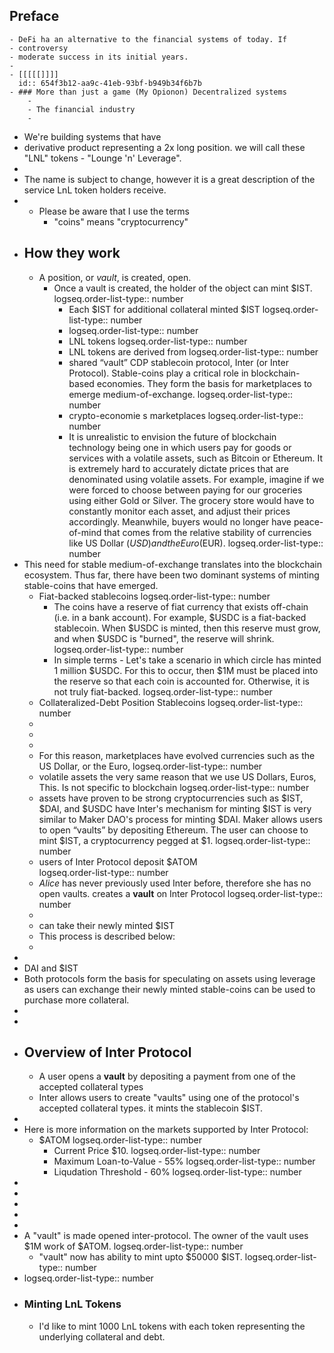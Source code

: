## Preface
	- DeFi ha an alternative to the financial systems of today. If
	- controversy
	- moderate success in its initial years.
	-
	- [[[[[]]]]
	  id:: 654f3b12-aa9c-41eb-93bf-b949b34f6b7b
	- ### More than just a game (My Opionon) Decentralized systems
		-
		- The financial industry
		-
- We're building systems that have
- derivative product representing a 2x long position. we will call these "LNL" tokens - "Lounge 'n' Leverage".
-
- The name is subject to change, however it is a great description of the service LnL token holders receive.
-
	- Please be aware that I use the terms
		- "coins" means "cryptocurrency"
- ## How they work
	- A position, or *vault*, is created, open.
		- Once a vault is created, the holder of the object can mint $IST.
		  logseq.order-list-type:: number
			- Each $IST for additional collateral minted $IST
			  logseq.order-list-type:: number
			- logseq.order-list-type:: number
			- LNL tokens
			  logseq.order-list-type:: number
			- LNL tokens are derived from
			  logseq.order-list-type:: number
			- shared “vault”     CDP stablecoin protocol, Inter (or Inter Protocol). Stable-coins play a critical role in blockchain-based economies. They form the basis for marketplaces to emerge medium-of-exchange.
			  logseq.order-list-type:: number
			- crypto-economie s marketplaces 
			  logseq.order-list-type:: number
			- It is unrealistic to envision the future of blockchain technology being one in which users pay for goods or services with a volatile assets, such as Bitcoin or Ethereum. It is extremely hard to accurately dictate prices that are denominated using volatile assets. For example, imagine if we were forced to choose between paying for our groceries using either Gold or Silver. The grocery store would have to constantly monitor each asset, and adjust their prices accordingly. Meanwhile, buyers would no longer have peace-of-mind that comes from the relative stability of currencies like US Dollar ($USD) and the Euro ($EUR).
			  logseq.order-list-type:: number
- This need for stable medium-of-exchange translates into the blockchain ecosystem. Thus far, there have been two dominant systems of minting stable-coins that have emerged.
	- Fiat-backed stablecoins
	  logseq.order-list-type:: number
		- The coins have a reserve of fiat currency that exists off-chain (i.e. in a bank account). For example, $USDC is a fiat-backed stablecoin. When $USDC is minted, then this reserve must grow, and when $USDC is "burned", the reserve will shrink.
		  logseq.order-list-type:: number
		- In simple terms - Let's take a scenario in which circle has minted 1 million $USDC. For this to occur, then $1M must be placed into the reserve so that each coin is accounted for. Otherwise, it is not truly fiat-backed.
		  logseq.order-list-type:: number
	- Collateralized-Debt Position Stablecoins
	  logseq.order-list-type:: number
	-
	-
	-
	- For this reason, marketplaces have evolved  currencies such as the US Dollar, or the Euro,
	  logseq.order-list-type:: number
	- volatile assets    the very same reason that we use US Dollars, Euros,  This. Is not specific to blockchain
	  logseq.order-list-type:: number
	- assets have proven to be strong    cryptocurrencies such as $IST, $DAI, and $USDC have    Inter's mechanism for minting $IST is very similar to Maker DAO's process for minting $DAI. Maker allows users to open “vaults” by depositing Ethereum. The user can choose to mint $IST, a cryptocurrency pegged at $1.
	  logseq.order-list-type:: number
	- users of Inter Protocol deposit $ATOM  
	  logseq.order-list-type:: number
	- *Alice* has never previously used Inter before, therefore she has no open vaults.  creates a **vault** on Inter Protocol
	  logseq.order-list-type:: number
	-
	- can take their newly minted $IST
	- This process is described below:
	-
-
- DAI and $IST
- Both protocols form the basis for speculating on assets using leverage as users can exchange their newly minted stable-coins can be used to purchase more collateral.
-
-
- ## Overview of Inter Protocol
	- A user opens a **vault** by depositing a payment from one of the accepted collateral types
	- Inter allows users to create  "vaults" using one of the protocol's accepted collateral types.
	  it mints the stablecoin $IST.
-
- Here is more information on the markets supported by Inter Protocol:
	- $ATOM
	  logseq.order-list-type:: number
		- Current Price $10.
		  logseq.order-list-type:: number
		- Maximum Loan-to-Value - 55%
		  logseq.order-list-type:: number
		- Liqudation Threshold - 60%
		  logseq.order-list-type:: number
-
-
-
-
-
- A "vault" is made opened inter-protocol. The owner of the vault uses $1M work of $ATOM.
  logseq.order-list-type:: number
	- "vault" now has ability to mint upto $50000 $IST.
	  logseq.order-list-type:: number
- logseq.order-list-type:: number
- ### Minting LnL Tokens
  * I'd like to mint 1000 LnL tokens with each token representing the underlying collateral and debt.